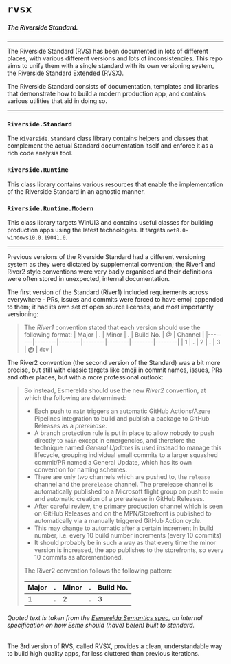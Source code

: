 # `rvsx`

##### The Riverside Standard.

---

The Riverside Standard (RVS) has been documented in lots of different places, with various different versions and lots of inconsistencies.
This repo aims to unify them with a single standard with its own versioning system, the Riverside Standard Extended (RVSX).

The Riverside Standard consists of documentation, templates and libraries that demonstrate how to build a modern production app, and contains various utilities that aid in doing so.

---

### `Riverside.Standard`

The `Riverside.Standard` class library contains helpers and classes that complement the actual Standard documentation itself and enforce it as a rich code analysis tool.

### `Riverside.Runtime`

This class library contains various resources that enable the implementation of the Riverside Standard in an agnostic manner.

### `Riverside.Runtime.Modern`

This class library targets WinUI3 and contains useful classes for building production apps using the latest technologies. It targets `net8.0-windows10.0.19041.0`.

---

Previous versions of the Riverside Standard had a different versioning system as they were dictated by supplemental convention; the River1 and River2 style conventions were very badly organised and their definitions were often stored in unexpected, internal documentation.

The first version of the Standard (River1) included requirements across everywhere - PRs, issues and commits were forced to have emoji appended to them; it had its own set of open source licenses; and most importantly versioning:
> The _River1_ convention stated that each version should use the following format:
> | Major | . | Minor | . | Build No. | @ | Channel |
> |--------|--------|--------|--------|--------|--------|--------|
> | 1 | **.** | 2 | **.** | 3 | **@** | `dev` |

The River2 convention (the second version of the Standard) was a bit more precise, but still with classic targets like emoji in commit names, issues, PRs and other places, but with a more professional outlook:
> So instead, Esmerelda should use the new _River2_ convention, at which the following are determined:
> - Each push to `main` triggers an automatic GitHub Actions/Azure Pipelines integration to build and publish a package to GitHub Releases as a _prerelease_.
> - A branch protection rule is put in place to allow nobody to push directly to `main` except in emergencies, and therefore the technique named _General Updates_ is used instead to manage this lifecycle, grouping individual small commits to a larger squashed commit/PR named a General Update, which has its own convention for naming schemes.
> - There are only _two_ channels which are pushed to, the `release` channel and the `prerelease` channel. The prerelease channel is automatically published to a Microsoft flight group on push to `main` and automatic creation of a prerealease in GitHub Releases.
> - After careful review, the primary production channel which is seen on GitHub Releases and on the MPN/Storefront is published to automatically via a manually triggered GitHub Action cycle.
> - This may change to automatic after a certain increment in build number, i.e. every 10 build number increments (every 10 commits)
> - It should probably be in such a way as that every time the minor version is increased, the app publishes to the storefronts, so every 10 commits as aforementioned.
> 
> The River2 convention follows the following pattern:
> 
> | Major | . | Minor | . | Build No. |
> |--------|--------|--------|--------|--------|
> | 1 | **.** | 2 | **.** | 3 |

###### Quoted text is taken from the [Esmerelda Semantics spec](https://github.com/RiversideValley/Esmerelda/issues/4), an internal specification on how Esme should (have) be(en) built to standard.

The 3rd version of RVS, called RVSX, provides a clean, understandable way to build high quality apps, far less cluttered than previous iterations.
